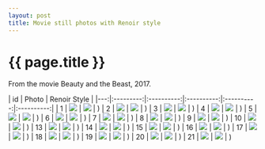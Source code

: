 ```yaml
---
layout: post
title: Movie still photos with Renoir style
---
```

{{ page.title }}
================

From the movie Beauty and the Beast, 2017.


| id | Photo | Renoir Style |
|---:|:---------:|:----------:|:----------:|:----------:|:----------:|
| 1 | ![]({{site.baseurl}}/images/movie-to-renoir/original/17.jpg) | ![]({{site.baseurl}}/images/movie-to-renoir/renoir/17.jpg) | )
| 2 | ![]({{site.baseurl}}/images/movie-to-renoir/original/3.jpg) | ![]({{site.baseurl}}/images/movie-to-renoir/renoir/3.jpg) | )
| 3 | ![]({{site.baseurl}}/images/movie-to-renoir/original/7.jpg) | ![]({{site.baseurl}}/images/movie-to-renoir/renoir/7.jpg) | )
| 4 | ![]({{site.baseurl}}/images/movie-to-renoir/original/11.jpg) | ![]({{site.baseurl}}/images/movie-to-renoir/renoir/11.jpg) | )
| 5 | ![]({{site.baseurl}}/images/movie-to-renoir/original/6.jpg) | ![]({{site.baseurl}}/images/movie-to-renoir/renoir/6.jpg) | )
| 6 | ![]({{site.baseurl}}/images/movie-to-renoir/original/18.jpg) | ![]({{site.baseurl}}/images/movie-to-renoir/renoir/18.jpg) | )
| 7 | ![]({{site.baseurl}}/images/movie-to-renoir/original/8.jpg) | ![]({{site.baseurl}}/images/movie-to-renoir/renoir/8.jpg) | )
| 8 | ![]({{site.baseurl}}/images/movie-to-renoir/original/19.jpg) | ![]({{site.baseurl}}/images/movie-to-renoir/renoir/19.jpg) | )
| 9 | ![]({{site.baseurl}}/images/movie-to-renoir/original/15.jpg) | ![]({{site.baseurl}}/images/movie-to-renoir/renoir/15.jpg) | )
| 10 | ![]({{site.baseurl}}/images/movie-to-renoir/original/13.jpg) | ![]({{site.baseurl}}/images/movie-to-renoir/renoir/13.jpg) | )
| 13 | ![]({{site.baseurl}}/images/movie-to-renoir/original/10.jpg) | ![]({{site.baseurl}}/images/movie-to-renoir/renoir/10.jpg) | )
| 14 | ![]({{site.baseurl}}/images/movie-to-renoir/original/12.jpg) | ![]({{site.baseurl}}/images/movie-to-renoir/renoir/12.jpg) | )
| 15 | ![]({{site.baseurl}}/images/movie-to-renoir/original/1.jpg) | ![]({{site.baseurl}}/images/movie-to-renoir/renoir/1.jpg) | )
| 16 | ![]({{site.baseurl}}/images/movie-to-renoir/original/16.jpg) | ![]({{site.baseurl}}/images/movie-to-renoir/renoir/16.jpg) | )
| 17 | ![]({{site.baseurl}}/images/movie-to-renoir/original/14.jpg) | ![]({{site.baseurl}}/images/movie-to-renoir/renoir/14.jpg) | )
| 18 | ![]({{site.baseurl}}/images/movie-to-renoir/original/4.jpg) | ![]({{site.baseurl}}/images/movie-to-renoir/renoir/4.jpg) | )
| 19 | ![]({{site.baseurl}}/images/movie-to-renoir/original/2.jpg) | ![]({{site.baseurl}}/images/movie-to-renoir/renoir/2.jpg) | )
| 20 | ![]({{site.baseurl}}/images/movie-to-renoir/original/9.jpg) | ![]({{site.baseurl}}/images/movie-to-renoir/renoir/9.jpg) | )
| 21 | ![]({{site.baseurl}}/images/movie-to-renoir/original/20.jpg) | ![]({{site.baseurl}}/images/movie-to-renoir/renoir/20.jpg) | )
